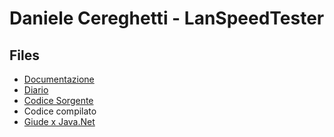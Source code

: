 # Daniele Cereghetti - LanSpeedTester


## Files
- [Documentazione](Documentazione)
- [Diario](Diario)
- [Codice Sorgente](src)
- Codice compilato
- [Giude x Java.Net](Training/java.net.txt)
